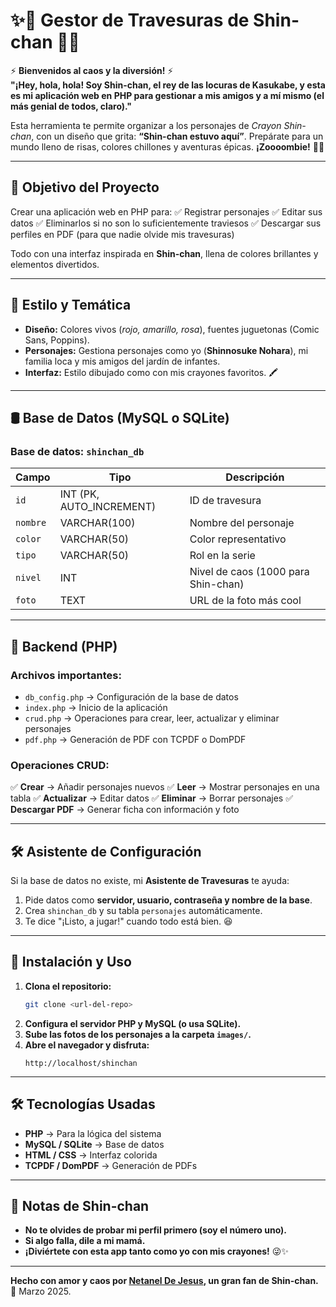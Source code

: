# ✨👀 Gestor de Travesuras de Shin-chan 👀✨

⚡️ **Bienvenidos al caos y la diversión!** ⚡️  
**"¡Hey, hola, hola! Soy Shin-chan, el rey de las locuras de Kasukabe, y esta es mi aplicación web en PHP para gestionar a mis amigos y a mí mismo (el más genial de todos, claro)."**

Esta herramienta te permite organizar a los personajes de *Crayon Shin-chan*, con un diseño que grita: **“Shin-chan estuvo aquí”**. Prepárate para un mundo lleno de risas, colores chillones y aventuras épicas. **¡Zoooombie!** 🧟‍♂️

---
## 🎯 Objetivo del Proyecto
Crear una aplicación web en PHP para:
✅ Registrar personajes
✅ Editar sus datos
✅ Eliminarlos si no son lo suficientemente traviesos
✅ Descargar sus perfiles en PDF (para que nadie olvide mis travesuras)

Todo con una interfaz inspirada en **Shin-chan**, llena de colores brillantes y elementos divertidos.

---
## 🎨 Estilo y Temática
- **Diseño:** Colores vivos (*rojo, amarillo, rosa*), fuentes juguetonas (Comic Sans, Poppins).
- **Personajes:** Gestiona personajes como yo (**Shinnosuke Nohara**), mi familia loca y mis amigos del jardín de infantes.
- **Interfaz:** Estilo dibujado como con mis crayones favoritos. 🖍️

---
## 🛢️ Base de Datos (MySQL o SQLite)
### **Base de datos:** `shinchan_db`
| Campo       | Tipo                     | Descripción |
|------------|----------------------|----------------------|
| `id`       | INT (PK, AUTO_INCREMENT) | ID de travesura |
| `nombre`   | VARCHAR(100) | Nombre del personaje |
| `color`    | VARCHAR(50) | Color representativo |
| `tipo`     | VARCHAR(50) | Rol en la serie |
| `nivel`    | INT | Nivel de caos (1000 para Shin-chan) |
| `foto`     | TEXT | URL de la foto más cool |

---
## 🔧 Backend (PHP)
### **Archivos importantes:**
- `db_config.php` → Configuración de la base de datos
- `index.php` → Inicio de la aplicación
- `crud.php` → Operaciones para crear, leer, actualizar y eliminar personajes
- `pdf.php` → Generación de PDF con TCPDF o DomPDF

### **Operaciones CRUD:**
✅ **Crear** → Añadir personajes nuevos
✅ **Leer** → Mostrar personajes en una tabla
✅ **Actualizar** → Editar datos
✅ **Eliminar** → Borrar personajes
✅ **Descargar PDF** → Generar ficha con información y foto

---
## 🛠️ Asistente de Configuración
Si la base de datos no existe, mi **Asistente de Travesuras** te ayuda:
1. Pide datos como **servidor, usuario, contraseña y nombre de la base**.
2. Crea `shinchan_db` y su tabla `personajes` automáticamente.
3. Te dice "¡Listo, a jugar!" cuando todo está bien. 😆

---
## 🚀 Instalación y Uso
1. **Clona el repositorio:**
   ```bash
   git clone <url-del-repo>
   ```
2. **Configura el servidor PHP y MySQL (o usa SQLite).**
3. **Sube las fotos de los personajes a la carpeta `images/`.**
4. **Abre el navegador y disfruta:**
   ```
   http://localhost/shinchan
   ```

---
## 🛠️ Tecnologías Usadas
- **PHP** → Para la lógica del sistema
- **MySQL / SQLite** → Base de datos
- **HTML / CSS** → Interfaz colorida
- **TCPDF / DomPDF** → Generación de PDFs

---
## 📌 Notas de Shin-chan
- **No te olvides de probar mi perfil primero (soy el número uno).**
- **Si algo falla, dile a mi mamá.**
- **¡Diviértete con esta app tanto como yo con mis crayones!** 😜✨

---
**Hecho con amor y caos por [Netanel De Jesus](https://github.com/Netrolly01), un gran fan de Shin-chan.** 🚀 Marzo 2025.
